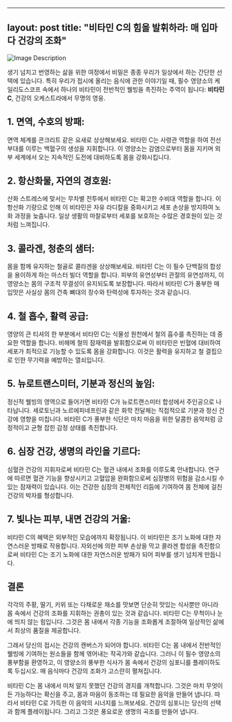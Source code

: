 ---

layout: post
title:  "비타민 C의 힘을 발휘하라: 매 입마다 건강의 조화"
---------------------------------------------------------


![Image Description](https://source.unsplash.com/1600x900/?nutrition,healthy,fruits)

생기 넘치고 번영하는 삶을 위한 여정에서 비밀은 종종 우리가 일상에서 하는 간단한 선택에 있습니다. 특히 우리가 접시에 올리는 음식에 관한 이야기일 때, 필수 영양소의 케일리도스코프 속에서 하나의 비타민이 전반적인 웰빙을 촉진하는 주역이 됩니다: **비타민 C**, 건강의 오케스트라에서 무명의 영웅.

## 1. 면역, 수호의 방패:

면역 체계를 콘크리트 같은 요새로 상상해보세요. 비타민 C는 사령관 역할을 하여 전선 부대를 이루는 백혈구의 생성을 지휘합니다. 이 영양소는 감염으로부터 몸을 지키며 외부 세계에서 오는 지속적인 도전에 대비하도록 몸을 강화시킵니다.

## 2. 항산화물, 자연의 경호원:

산화 스트레스에 맞서는 무차별 전투에서 비타민 C는 확고한 수비대 역할을 합니다. 이 항산화 기량으로 인해 이 비타민은 자유 라디칼을 중화시키고 세포 손상을 방지하여 노화 과정을 늦춥니다. 일상 생활의 마찰로부터 세포를 보호하는 수많은 경호원이 있는 것처럼 느껴집니다.

## 3. 콜라겐, 청춘의 샘터:

몸을 함께 유지하는 철골로 콜라겐을 상상해보세요. 비타민 C는 이 필수 단백질의 합성을 용이하게 하는 마스터 빌더 역할을 합니다. 피부의 유연성부터 관절의 유연성까지, 이 영양소는 몸의 구조적 무결성이 유지되도록 보장합니다. 따라서 비타민 C가 풍부한 매 입맛은 사실상 몸의 건축 뼈대의 장수와 탄력성에 투자하는 것과 같습니다.

## 4. 철 흡수, 활력 공급:

영양의 큰 티셔의 한 부분에서 비타민 C는 식물성 원천에서 철의 흡수를 촉진하는 데 중요한 역할을 합니다. 비헤메 철의 잠재력을 발휘함으로써 이 비타민은 빈혈에 대비하여 세포가 최적으로 기능할 수 있도록 몸을 강화합니다. 이것은 활력을 유지하고 철 결핍으로 인한 무기력을 예방하는 열쇠입니다.

## 5. 뉴로트랜스미터, 기분과 정신의 높임:

정신적 웰빙의 영역으로 들어가면 비타민 C가 뉴로트랜스미터 합성에서 주인공으로 나타납니다. 세로토닌과 노르에피네프린과 같은 화학 전달체는 직접적으로 기분과 정신 건강에 영향을 미칩니다. 비타민 C가 풍부한 식단은 마치 마음을 위한 달콤한 음악처럼 긍정적이고 균형 잡힌 감정 상태를 촉진합니다.

## 6. 심장 건강, 생명의 라인을 기르다:

심혈관 건강의 지휘자로써 비타민 C는 혈관 내에서 조화를 이루도록 안내합니다. 연구에 따르면 혈관 기능을 향상시키고 고혈압을 완화함으로써 심장병의 위험을 감소시킬 수 있는 잠재력이 있습니다. 이는 건강한 심장의 전체적인 리듬에 기여하여 몸 전체에 걸친 건강의 박자를 형성합니다.

## 7. 빛나는 피부, 내면 건강의 거울:

비타민 C의 혜택은 외부적인 모습에까지 확장됩니다. 이 비타민은 조기 노화에 대한 자연스러운 방패로 작용합니다. 자외선에 의한 피부 손상을 막고 콜라겐 합성을 촉진함으로써 비타민 C는 조기 노화에 대한 자연스러운 방패가 되어 피부를 생기 넘치게 만듭니다.


## 결론

각각의 주황, 딸기, 키위 또는 다채로운 채소를 맛보면 단순히 맛있는 식사뿐만 아니라 몸 속에서 건강의 조화를 지휘하는 권총이 있는 것과 같습니다. 비타민 C는 무척이나 눈에 띄지 않는 힘입니다. 그것은 몸 내에서 각종 기능을 조화롭게 조절하여 일상적인 삶에서 최상의 품질을 제공합니다.

그래서 당신의 접시는 건강의 캔버스가 되어야 합니다. 비타민 C는 몸 내에서 전반적인 웰빙에 기여하는 원소들을 함께 엮어내는 작곡가와 같습니다. 그러니 이 필수 영양소의 풍부함을 환영하고, 이 영양소의 풍부한 식사가 몸 속에서 건강의 심포니를 플레이하도록 두십시오. 매 음식마다 건강의 조화가 고스란히 펼쳐집니다.

비타민 C는 몸 내에서 미처 알지 못했던 건강의 경지를 개척합니다. 그것은 마치 무엇이든 가능하다는 확신을 주고, 몸과 마음이 동조하는 데 필요한 음악을 만들어 냅니다. 따라서 비타민 C로 가득한 이 음악의 시너지를 느껴보세요. 건강의 심포니는 당신의 선택과 함께 플레이됩니다. 그리고 그것은 풍요로운 생명의 곡조를 만들어 냅니다.
